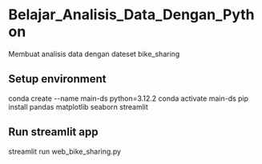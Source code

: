 # Belajar_Analisis_Data_Dengan_Python
Membuat analisis data dengan dateset bike_sharing

## Setup environment
conda create --name main-ds python=3.12.2
conda activate main-ds
pip install pandas matplotlib seaborn streamlit

## Run streamlit app
streamlit run web_bike_sharing.py
